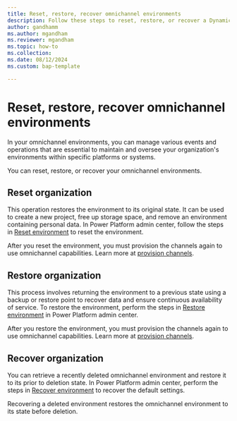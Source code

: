 ```yaml
---
title: Reset, restore, recover omnichannel environments
description: Follow these steps to reset, restore, or recover a Dynamics 365 environment that includes omnichannel capabilities.
author: gandhamm
ms.author: mgandham
ms.reviewer: mgandham
ms.topic: how-to
ms.collection: 
ms.date: 08/12/2024
ms.custom: bap-template

---
```


# Reset, restore, recover omnichannel environments

In your omnichannel environments, you can manage various events and operations that are essential to maintain and oversee your organization's environments within specific platforms or systems.

You can reset, restore, or recover your omnichannel environments.

## Reset organization

This operation restores the environment to its original state. It can be used to create a new project, free up storage space, and remove an environment containing personal data. In Power Platform admin center, follow the steps in [Reset environment](/power-platform/admin/reset-environment) to reset the environment.

After you reset the environment, you must provision the channels again to use omnichannel capabilities. Learn more at [provision channels](provision-channels.md).

## Restore organization

This process involves returning the environment to a previous state using a backup or restore point to recover data and ensure continuous availability of service. To restore the environment, perform the steps in [Restore environment](/power-platform/admin/backup-restore-environments) in Power Platform admin center.

After you restore the environment, you must provision the channels again to use omnichannel capabilities. Learn more at [provision channels](provision-channels.md).

## Recover organization

You can retrieve a recently deleted omnichannel environment and restore it to its prior to deletion state. In Power Platform admin center, perform the steps in [Recover environment](/power-platform/admin/recover-environment) to recover the default settings.

Recovering a deleted environment restores the omnichannel environment to its state before deletion.


